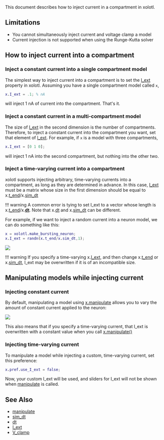 This document describes how to inject current in a compartment in xolotl. 

## Limitations 


* You cannot simultaneously inject current and voltage clamp a model
* Current injection is not supported when using the Runge-Kutta solver

## How to inject current into a compartment 

### Inject a constant current into a single compartment model

The simplest way to inject current into a compartment is to
set the [I_ext](https://xolotl.readthedocs.io/en/master/reference/xolotl-properties/#i_ext) property in xolotl. Assuming you have a single compartment model called `x`, 

```matlab
x.I_ext = .1; % nA
```

will inject 1 nA of current into the compartment. That's it. 

### Inject a constant current in a multi-compartment model 

The size of [I_ext](https://xolotl.readthedocs.io/en/master/reference/xolotl-properties/#i_ext) in the second dimension is the number of compartments. Therefore, to inject a constant current into the compartment you want, set that element of [I_ext](https://xolotl.readthedocs.io/en/master/reference/xolotl-properties/#i_ext). For example, if `x` is a model with three compartments, 

```matlab
x.I_ext = [0 1 0];
```

will inject 1 nA into the second compartment, but nothing into the other two. 

### Inject a time-varying current into a compartment 

xolotl supports injecting arbitrary, time-varying currents into a compartment, as long as they are determined in advance. In this case, [I_ext](https://xolotl.readthedocs.io/en/master/reference/xolotl-properties/#i_ext) must be a matrix whose size in the first dimension should be equal to x.[t_end](https://xolotl.readthedocs.io/en/master/reference/xolotl-properties/#t_end)/x.[sim_dt](https://xolotl.readthedocs.io/en/master/reference/xolotl-properties/#dt-and-sim_dt)

!!! warning 
    A common error is tying to set I_ext to a vector whose length is x.[t_end](https://xolotl.readthedocs.io/en/master/reference/xolotl-properties/#t_end)/x.[**dt**](https://xolotl.readthedocs.io/en/master/reference/xolotl-properties/#dt-and-sim_dt). Note that x.[dt](https://xolotl.readthedocs.io/en/master/reference/xolotl-properties/#dt-and-sim_dt) and x.[sim_dt](https://xolotl.readthedocs.io/en/master/reference/xolotl-properties/#dt-and-sim_dt) can be different. 


For example, if we want to inject a random current into a neuron model, we can do something like this:

```matlab
x = xolotl.make_bursting_neuron;
x.I_ext = randn(x.t_end/x.sim_dt,1);
```

![](https://user-images.githubusercontent.com/6005346/50518312-12910c00-0a83-11e9-8148-e026f9ca8f8c.png)

!!! warning 
    If you specify a time-varying x.[I_ext](https://xolotl.readthedocs.io/en/master/reference/xolotl-properties/#I_ext), and then change x.[t_end](https://xolotl.readthedocs.io/en/master/reference/xolotl-properties/#t_end) or x.[sim_dt](https://xolotl.readthedocs.io/en/master/reference/xolotl-properties/#dt-and-sim_dt), I_ext may be overwritten if it is of an incompatible size. 


## Manipulating models while injecting current

### Injecting constant current 

By default, manipulating a model using [x.manipulate](https://xolotl.readthedocs.io/en/master/reference/xolotl-methods/#manipulate) allows you to vary the amount
of constant current applied to the neuron: 

![](https://user-images.githubusercontent.com/6005346/50518461-bd092f00-0a83-11e9-8869-cbe39ffc00ee.png)

This also means that if you specify a time-varying current, that
I_ext is overwritten with a constant value when you call [x.manipulate()](https://xolotl.readthedocs.io/en/master/reference/xolotl-methods/#manipulate)

### Injecting time-varying current 

To manipulate a model while injecting a custom, time-varying
current, set this preference:

```matlab
x.pref.use_I_ext = false;
```

Now, your custom I_ext will be used, and sliders for I_ext will
not be shown when [manipulate](https://xolotl.readthedocs.io/en/master/reference/xolotl-methods/#manipulate) is called. 


## See Also

* [manipulate](https://xolotl.readthedocs.io/en/master/reference/xolotl-methods/#manipulate)
* [sim_dt](https://xolotl.readthedocs.io/en/master/reference/xolotl-properties/#dt-and-sim_dt)
* [dt](https://xolotl.readthedocs.io/en/master/reference/xolotl-properties/#dt-and-sim_dt)
* [I_ext](https://xolotl.readthedocs.io/en/master/reference/xolotl-properties/#i_ext)
* [V_clamp](https://xolotl.readthedocs.io/en/master/reference/xolotl-properties/#v_clamp)